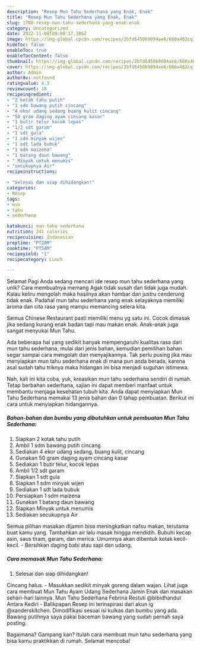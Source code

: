 ```yaml
---
description: "Resep Mun Tahu Sederhana yang Enak, Enak"
title: "Resep Mun Tahu Sederhana yang Enak, Enak"
slug: 1708-resep-mun-tahu-sederhana-yang-enak-enak
category: Uncategorized
date: 2022-11-08T09:09:17.386Z
image: https://img-global.cpcdn.com/recipes/2bfd6450b9094ae6/680x482cq70/mun-tahu-sederhana-foto-resep-utama.jpg
hideToc: false
enableToc: true
enableTocContent: false
thumbnail: https://img-global.cpcdn.com/recipes/2bfd6450b9094ae6/680x482cq70/mun-tahu-sederhana-foto-resep-utama.jpg
cover: https://img-global.cpcdn.com/recipes/2bfd6450b9094ae6/680x482cq70/mun-tahu-sederhana-foto-resep-utama.jpg
author: Admin
authorAv: notfound
ratingvalue: 4.3
reviewcount: 18
recipeingredient:
- "2 kotak tahu putih"
- "1 sdm bawang putih cincang"
- "4 ekor udang sedang buang kulit cincang"
- "50 gram daging ayam cincang kasar"
- "1 butir telur kocok lepas"
- "1/2 sdt garam"
- "1 sdt gula"
- "1 sdm minyak wijen"
- "1 sdt lada bubuk"
- "1 sdm maizena"
- "1 batang daun bawang"
- " Minyak untuk menumis"
- "secukupnya Air"
recipeinstructions:

- "Selesai dan siap dihidangkan!"
categories:
- Resep
tags:
- mun
- tahu
- sederhana

katakunci: mun tahu sederhana 
nutrition: 241 calories
recipecuisine: Indonesian
preptime: "PT20M"
cooktime: "PT54M"
recipeyield: "1"
recipecategory: Lunch

---
```



Selamat Pagi Anda sedang mencari ide resep mun tahu sederhana yang unik? Cara membuatnya memang Agak tidak susah dan tidak juga mudah. Kalau keliru mengolah maka hasilnya akan hambar dan justru cenderung tidak enak. Padahal mun tahu sederhana yang enak selayaknya memiliki aroma dan cita rasa yang mampu memancing selera kita.


Semua Chinese Restaurant pasti memiliki menu yg satu ini. Cocok dimasak jika sedang kurang enak badan tapi mau makan enak. Anak-anak juga sangat menyukai Mun Tahu.

Ada beberapa hal yang sedikit banyak mempengaruhi kualitas rasa dari mun tahu sederhana, mulai dari jenis bahan, kemudian pemilihan bahan segar sampai cara mengolah dan menyajikannya. Tak perlu pusing jika mau menyiapkan mun tahu sederhana enak di mana pun anda berada, karena asal sudah tahu triknya maka hidangan ini bisa menjadi suguhan istimewa.


Nah, kali ini kita coba, yuk, kreasikan mun tahu sederhana sendiri di rumah. Tetap berbahan sederhana, sajian ini dapat memberi manfaat untuk membantu menjaga kesehatan tubuh kita. Anda dapat menyiapkan Mun Tahu Sederhana memakai 13 jenis bahan dan 0 tahap pembuatan. Berikut ini cara untuk menyiapkan hidangannya.

<!--inarticleads1-->

##### Bahan-bahan dan bumbu yang dibutuhkan untuk pembuatan Mun Tahu Sederhana:

1. Siapkan 2 kotak tahu putih
1. Ambil 1 sdm bawang putih cincang
1. Sediakan 4 ekor udang sedang, buang kulit, cincang
1. Gunakan 50 gram daging ayam cincang kasar
1. Sediakan 1 butir telur, kocok lepas
1. Ambil 1/2 sdt garam
1. Siapkan 1 sdt gula
1. Siapkan 1 sdm minyak wijen
1. Sediakan 1 sdt lada bubuk
1. Persiapkan 1 sdm maizena
1. Gunakan 1 batang daun bawang
1. Siapkan  Minyak untuk menumis
1. Sediakan secukupnya Air


Semua pilihan masakan dijamin bisa meningkatkan nafsu makan, terutama buat kamu yang. Tambahkan air lalu masak hingga mendidih. Bubuhi kecap asin, saus tiram, garam, dan merica. Umumnya akan dibentuk kotak kecil-kecil. - Bersihkan daging babi atau sapi dan udang. 

<!--inarticleads2-->

##### Cara memasak Mun Tahu Sederhana:


1. Selesai dan siap dihidangkan!

Cincang halus. - Masukkan sedikit minyak goreng dalam wajan. Lihat juga cara membuat Mun Tahu Ayam Udang Sederhana Jamin Enak dan masakan sehari-hari lainnya. Mun Tahu Sederhana Febrina Restuti @bibidhandut Antara Kediri - Balikpapan Resep ini terinspirasi dari akun ig @xanderskitchen. Dimodifikasi sesuai isi kulkas dan bumbu yang ada. Bawang putihnya saya pakai baceman bawang yang sudah pernah saya posting. 

Bagaimana? Gampang kan? Itulah cara membuat mun tahu sederhana yang bisa kamu praktikkan di rumah. Selamat mencoba!
